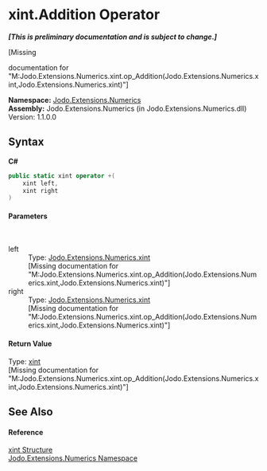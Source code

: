 # xint.Addition Operator 
 _**\[This is preliminary documentation and is subject to change.\]**_

\[Missing <summary> documentation for "M:Jodo.Extensions.Numerics.xint.op_Addition(Jodo.Extensions.Numerics.xint,Jodo.Extensions.Numerics.xint)"\]

**Namespace:**&nbsp;<a href="N_Jodo_Extensions_Numerics">Jodo.Extensions.Numerics</a><br />**Assembly:**&nbsp;Jodo.Extensions.Numerics (in Jodo.Extensions.Numerics.dll) Version: 1.1.0.0

## Syntax

**C#**<br />
``` C#
public static xint operator +(
	xint left,
	xint right
)
```


#### Parameters
&nbsp;<dl><dt>left</dt><dd>Type: <a href="T_Jodo_Extensions_Numerics_xint">Jodo.Extensions.Numerics.xint</a><br />\[Missing <param name="left"/> documentation for "M:Jodo.Extensions.Numerics.xint.op_Addition(Jodo.Extensions.Numerics.xint,Jodo.Extensions.Numerics.xint)"\]</dd><dt>right</dt><dd>Type: <a href="T_Jodo_Extensions_Numerics_xint">Jodo.Extensions.Numerics.xint</a><br />\[Missing <param name="right"/> documentation for "M:Jodo.Extensions.Numerics.xint.op_Addition(Jodo.Extensions.Numerics.xint,Jodo.Extensions.Numerics.xint)"\]</dd></dl>

#### Return Value
Type: <a href="T_Jodo_Extensions_Numerics_xint">xint</a><br />\[Missing <returns> documentation for "M:Jodo.Extensions.Numerics.xint.op_Addition(Jodo.Extensions.Numerics.xint,Jodo.Extensions.Numerics.xint)"\]

## See Also


#### Reference
<a href="T_Jodo_Extensions_Numerics_xint">xint Structure</a><br /><a href="N_Jodo_Extensions_Numerics">Jodo.Extensions.Numerics Namespace</a><br />